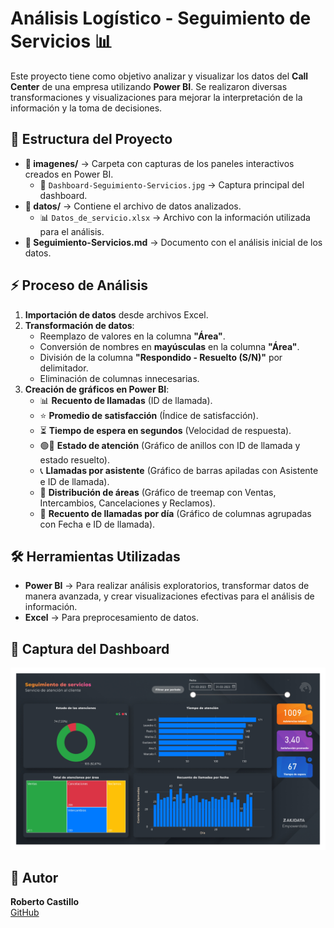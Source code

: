 # Análisis Logístico - Seguimiento de Servicios 📊  

Este proyecto tiene como objetivo analizar y visualizar los datos del **Call Center** de una empresa utilizando **Power BI**. Se realizaron diversas transformaciones y visualizaciones para mejorar la interpretación de la información y la toma de decisiones.  

## 📂 Estructura del Proyecto  

- **📁 imagenes/** → Carpeta con capturas de los paneles interactivos creados en Power BI.  
  - 📸 `Dashboard-Seguimiento-Servicios.jpg` → Captura principal del dashboard.  
- **📁 datos/** → Contiene el archivo de datos analizados.  
  - 📊 `Datos_de_servicio.xlsx` → Archivo con la información utilizada para el análisis.  
- **📄 Seguimiento-Servicios.md** → Documento con el análisis inicial de los datos.  

## ⚡ Proceso de Análisis  

1. **Importación de datos** desde archivos Excel.  
2. **Transformación de datos**:  
   - Reemplazo de valores en la columna **"Área"**.  
   - Conversión de nombres en **mayúsculas** en la columna **"Área"**.  
   - División de la columna **"Respondido - Resuelto (S/N)"** por delimitador.  
   - Eliminación de columnas innecesarias.  
3. **Creación de gráficos en Power BI**:  
   - 📊 **Recuento de llamadas** (ID de llamada).  
   - ⭐ **Promedio de satisfacción** (Índice de satisfacción).  
   - ⏳ **Tiempo de espera en segundos** (Velocidad de respuesta).  
   - 🟢🔴 **Estado de atención** (Gráfico de anillos con ID de llamada y estado resuelto).  
   - 📞 **Llamadas por asistente** (Gráfico de barras apiladas con Asistente e ID de llamada).  
   - 📌 **Distribución de áreas** (Gráfico de treemap con Ventas, Intercambios, Cancelaciones y Reclamos).  
   - 📅 **Recuento de llamadas por día** (Gráfico de columnas agrupadas con Fecha e ID de llamada).  

## 🛠 Herramientas Utilizadas  

- **Power BI** → Para realizar análisis exploratorios, transformar datos de manera avanzada, y crear visualizaciones efectivas para el análisis de información.  
- **Excel** → Para preprocesamiento de datos.  

## 📸 Captura del Dashboard  

![Dashboard](imagenes/Dashboard-Seguimiento-Servicios.jpg)  

## 📌 Autor  

**Roberto Castillo**  
[GitHub](https://github.com/roberteban)  

